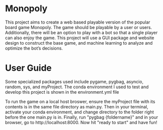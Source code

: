 # Monopoly
This project aims to create a web based playable version of the popular board game Monopoly. The game should be playable by a user or users. Additionally, there will be an option to play with a bot so that a single player can also enjoy the game. This project will use a GUI package and website design to construct the base game, and machine learning to analyze and optimize the bot’s decisions. 


# User Guide
Some specialized packages used include pygame, pygbag, asyncio, random, sys, and myProject.
The conda environment I used to test and develop this project is shown in the environment.yml file


To run the game on a local host broswer, ensure the myProject file with its contents is in the same file directory as main.py. Then in your terminal, activate your conda environment, and change directory to the folder right before the one main.py is in. Finally, run "pygbag {foldername}" and in your browser, go to http://localhost:8000. Now hit "ready to start" and have fun!
